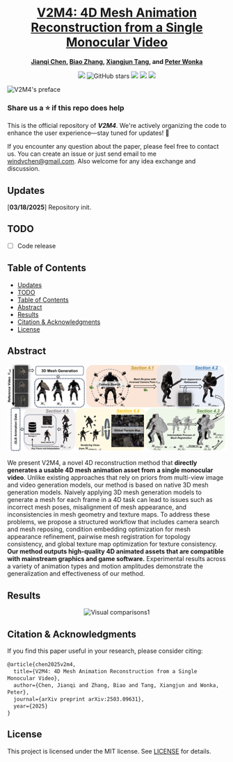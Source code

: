 <div align="center">

<h1><a href="https://arxiv.org/abs/2503.09631">V2M4: 4D Mesh Animation Reconstruction from a Single Monocular Video</a></h1>

**[Jianqi Chen](https://windvchen.github.io/), [Biao Zhang](https://scholar.google.co.uk/citations?user=h5KukxEAAAAJ&hl=en&oi=ao), [Xiangjun Tang](https://scholar.google.co.uk/citations?user=9vZn91sAAAAJ&hl=en&oi=ao), and [Peter Wonka](https://scholar.google.co.uk/citations?user=0EKXSXgAAAAJ&hl=en)**

![](https://komarev.com/ghpvc/?username=windvchenV2M4&label=visitors)
![GitHub stars](https://badgen.net/github/stars/windvchen/V2M4)
[![](https://img.shields.io/badge/license-MIT-blue)](#License)
[![](https://img.shields.io/badge/arXiv-2503.09631-b31b1b.svg)](https://arxiv.org/abs/2503.09631)
<a href='https://windvchen.github.io/V2M4/'>
  <img src='https://img.shields.io/badge/Project-Page-pink?style=flat&logo=Google%20chrome&logoColor=pink'></a>

</div>

![V2M4's preface](assets/teaser.png)

### Share us a :star: if this repo does help

This is the official repository of ***V2M4***. We're actively organizing the code to enhance the user experience—stay tuned for updates! 🚀

If you encounter any question about the paper, please feel free to contact us. You can create an issue or just send email to me windvchen@gmail.com. Also welcome for any idea exchange and discussion.


## Updates

[**03/18/2025**] Repository init.

## TODO
- [ ] Code release

## Table of Contents
- [Updates](#updates)
- [TODO](#todo)
- [Table of Contents](#table-of-contents)
- [Abstract](#abstract)
- [Results](#results)
- [Citation \& Acknowledgments](#citation--acknowledgments)
- [License](#license)

## Abstract

![V2M4's framework](assets/framework.jpg)

We present V2M4, a novel 4D reconstruction method that **directly generates a usable 4D mesh animation asset from a single monocular video**. Unlike existing approaches that rely on priors from multi-view image and video generation models, our method is based on native 3D mesh generation models. Naively applying 3D mesh generation models to generate a mesh for each frame in a 4D task can lead to issues such as incorrect mesh poses, misalignment of mesh appearance, and inconsistencies in mesh geometry and texture maps. To address these problems, we propose a structured workflow that includes camera search and mesh reposing, condition embedding optimization for mesh appearance refinement, pairwise mesh registration for topology consistency, and global texture map optimization for texture consistency. **Our method outputs high-quality 4D animated assets that are compatible with mainstream graphics and game software.** Experimental results across a variety of animation types and motion amplitudes demonstrate the generalization and effectiveness of our method.

## Results

<div align=center><img src="assets/Comparison.jpg" alt="Visual comparisons1"></div>

## Citation & Acknowledgments
If you find this paper useful in your research, please consider citing:
```
@article{chen2025v2m4,
  title={V2M4: 4D Mesh Animation Reconstruction from a Single Monocular Video},
  author={Chen, Jianqi and Zhang, Biao and Tang, Xiangjun and Wonka, Peter},
  journal={arXiv preprint arXiv:2503.09631},
  year={2025}
}
```

## License
This project is licensed under the MIT license. See [LICENSE](LICENSE) for details.